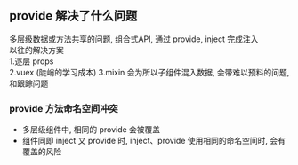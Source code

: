 <!--
 * @Name 
 * @Description 
 * @Author clc
 * @Date 2021-04-20 15:39:24
 * @LastEditTime 2021-04-20 16:00:39
 * @Email Lengchars@gmail.com
-->

## provide 解决了什么问题
多层级数据或方法共享的问题, 组合式API, 通过 provide, inject 完成注入  
以往的解决方案   
1.逐层 props  
2.vuex (陡峭的学习成本)
3.mixin 会为所以子组件混入数据, 会带难以预料的问题, 和跟踪问题

### provide 方法命名空间冲突

- 多层级组件中, 相同的 provide 会被覆盖
- 组件同即 inject 又 provide 时, inject、provide 使用相同的命名空间时, 会有覆盖的风险
